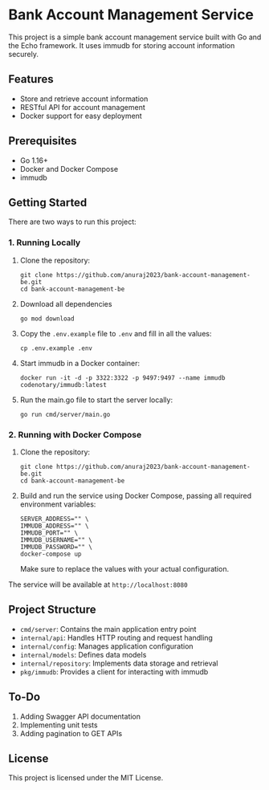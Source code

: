 # Bank Account Management Service

This project is a simple bank account management service built with Go and the Echo framework. It uses immudb for storing account information securely.

## Features

- Store and retrieve account information
- RESTful API for account management
- Docker support for easy deployment

## Prerequisites

- Go 1.16+
- Docker and Docker Compose
- immudb

## Getting Started

There are two ways to run this project:

### 1. Running Locally

1. Clone the repository:
   ```
   git clone https://github.com/anuraj2023/bank-account-management-be.git
   cd bank-account-management-be
   ```

2. Download all dependencies
   ```
   go mod download
   ```

3. Copy the `.env.example` file to `.env` and fill in all the values:
   ```
   cp .env.example .env
   ```

4. Start immudb in a Docker container:
   ```
   docker run -it -d -p 3322:3322 -p 9497:9497 --name immudb codenotary/immudb:latest
   ```

5. Run the main.go file to start the server locally:
   ```
   go run cmd/server/main.go
   ```

### 2. Running with Docker Compose

1. Clone the repository:
   ```
   git clone https://github.com/anuraj2023/bank-account-management-be.git
   cd bank-account-management-be
   ```

2. Build and run the service using Docker Compose, passing all required environment variables:
   ```
   SERVER_ADDRESS="" \
   IMMUDB_ADDRESS="" \
   IMMUDB_PORT="" \
   IMMUDB_USERNAME="" \
   IMMUDB_PASSWORD="" \
   docker-compose up
   ```
   Make sure to replace the values with your actual configuration.

The service will be available at `http://localhost:8080`

## Project Structure

- `cmd/server`: Contains the main application entry point
- `internal/api`: Handles HTTP routing and request handling
- `internal/config`: Manages application configuration
- `internal/models`: Defines data models
- `internal/repository`: Implements data storage and retrieval
- `pkg/immudb`: Provides a client for interacting with immudb

## To-Do

1. Adding Swagger API documentation
2. Implementing unit tests
3. Adding pagination to GET APIs

## License

This project is licensed under the MIT License.